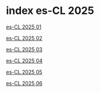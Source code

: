 # index es-CL 2025

<a href="./01">es-CL 2025 01</a>

<a href="./02">es-CL 2025 02</a>

<a href="./03">es-CL 2025 03</a>

<a href="./04">es-CL 2025 04</a>

<a href="./05">es-CL 2025 05</a>

<a href="./06">es-CL 2025 06</a>
